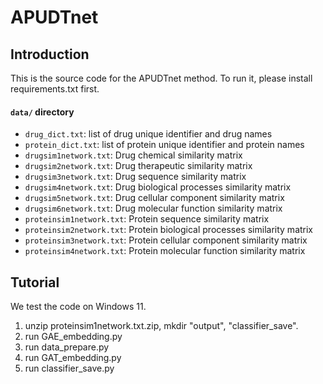 # APUDTnet

## Introduction

This is the source code for the APUDTnet method. To run it, please install requirements.txt first.

#### `data/` directory
- `drug_dict.txt`: list of drug unique identifier and drug names
- `protein_dict.txt`: list of protein unique identifier and protein names
- `drugsim1network.txt`: Drug chemical similarity matrix
- `drugsim2network.txt`: Drug therapeutic similarity matrix
- `drugsim3network.txt`: Drug sequence similarity matrix
- `drugsim4network.txt`: Drug biological processes similarity matrix
- `drugsim5network.txt`: Drug cellular component similarity matrix
- `drugsim6network.txt`: Drug molecular function similarity matrix
- `proteinsim1network.txt`: Protein sequence similarity matrix
- `proteinsim2network.txt`: Protein biological processes similarity matrix
- `proteinsim3network.txt`: Protein cellular component similarity matrix
- `proteinsim4network.txt`: Protein molecular function similarity matrix

## Tutorial
We test the code on Windows 11.
1. unzip proteinsim1network.txt.zip, mkdir "output", "classifier_save".
2. run GAE_embedding.py
3. run data_prepare.py
4. run GAT_embedding.py
5. run classifier_save.py
